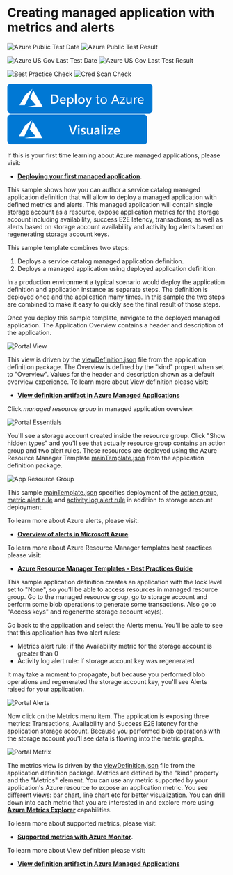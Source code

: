 # Creating managed application with metrics and alerts

![Azure Public Test Date](https://azurequickstartsservice.blob.core.windows.net/badges/101-managed-application-with-metrics-and-alerts/PublicLastTestDate.svg)
![Azure Public Test Result](https://azurequickstartsservice.blob.core.windows.net/badges/101-managed-application-with-metrics-and-alerts/PublicDeployment.svg)

![Azure US Gov Last Test Date](https://azurequickstartsservice.blob.core.windows.net/badges/101-managed-application-with-metrics-and-alerts/FairfaxLastTestDate.svg)
![Azure US Gov Last Test Result](https://azurequickstartsservice.blob.core.windows.net/badges/101-managed-application-with-metrics-and-alerts/FairfaxDeployment.svg)

![Best Practice Check](https://azurequickstartsservice.blob.core.windows.net/badges/101-managed-application-with-metrics-and-alerts/BestPracticeResult.svg)
![Cred Scan Check](https://azurequickstartsservice.blob.core.windows.net/badges/101-managed-application-with-metrics-and-alerts/CredScanResult.svg)

[![Deploy To Azure](https://raw.githubusercontent.com/Azure/azure-quickstart-templates/master/1-CONTRIBUTION-GUIDE/images/deploytoazure.svg?sanitize=true)]("https://portal.azure.com/#create/Microsoft.Template/uri/https%3A%2F%2Fraw.githubusercontent.com%2FAzure%2Fazure-quickstart-templates%2Fmaster%2F101-managed-application-with-metrics-and-alerts%2Fazuredeploy.json")
[![Visualize](https://raw.githubusercontent.com/Azure/azure-quickstart-templates/master/1-CONTRIBUTION-GUIDE/images/visualizebutton.svg?sanitize=true)]("http://armviz.io/#/?load=https%3A%2F%2Fraw.githubusercontent.com%2FAzure%2Fazure-quickstart-templates%2Fmaster%2F101-managed-application-with-metrics-and-alerts%2Fazuredeploy.json")

If this is your first time learning about Azure managed applications, please
visit:

- [**Deploying your first managed application**](https://github.com/Azure/azure-quickstart-templates/tree/master/101-managed-application).

This sample shows how you can author a service catalog managed application
definition that will allow to deploy a managed application with defined metrics
and alerts. This managed application will contain single storage account as a
resource, expose application metrics for the storage account including
availability, success E2E latency, transactions; as well as alerts based on
storage account availability and activity log alerts based on regenerating
storage account keys.

This sample template combines two steps:

1. Deploys a service catalog managed application definition.
1. Deploys a managed application using deployed application definition.

In a production environment a typical scenario would deploy the application
definition and application instance as separate steps. The definition is
deployed once and the application many times. In this sample the two steps are
combined to make it easy to quickly see the final result of those steps.

Once you deploy this sample template, navigate to the deployed managed
application. The Application Overview contains a header and description of the
application.

![Portal View](images/default-view.png)

This view is driven by the
[viewDefinition.json](artifacts/ManagedAppZip/viewDefinition.json) file from the
application definition package. The Overview is defined by the "kind" propert
when set to "Overview". Values for the header and description shown as a default
overview experience. To learn more about View definition please visit:

- [**View definition artifact in Azure Managed Applications**](https://docs.microsoft.com/en-us/azure/managed-applications/concepts-view-definition)

Click _managed resource group_ in managed application overview.

![Portal Essentials](images/essentials.png)

You'll see a storage account created inside the resource group. Click "Show
hidden types" and you'll see that actually resource group contains an action
group and two alert rules. These resources are deployed using the Azure Resource
Manager Template [mainTemplate.json](artifacts/ManagedAppZip/mainTemplate.json)
from the application definition package.

![App Resource Group](images/app-mrg.png)

This sample [mainTemplate.json](artifacts/ManagedAppZip/mainTemplate.json)
specifies deployment of the
[action group](artifacts/ManagedAppZip/mainTemplate.json#L45),
[metric alert rule](artifacts/ManagedAppZip/mainTemplate.json#L59) and
[activity log alert rule](artifacts/ManagedAppZip/mainTemplate.json#L102) in
addition to storage account deployment.

To learn more about Azure alerts, please visit:

- [**Overview of alerts in Microsoft Azure**](https://docs.microsoft.com/en-us/azure/azure-monitor/platform/alerts-overview).

To learn more about Azure Resource Manager templates best practices please
visit:

- [**Azure Resource Manager Templates - Best Practices Guide**](https://github.com/Azure/azure-quickstart-templates/blob/master/1-CONTRIBUTION-GUIDE/best-practices.md)

This sample application definition creates an application with the lock level
set to "None", so you'll be able to access resources in managed resource group.
Go to the managed resource group, go to storage account and perform some blob
operations to generate some transactions. Also go to "Access keys" and
regenerate storage account key(s).

Go back to the application and select the Alerts menu. You'll be able to see
that this application has two alert rules:

- Metrics alert rule: if the Availability metric for the storage account is
  greater than 0
- Activity log alert rule: if storage account key was regenerated

It may take a moment to propagate, but because you performed blob operations and
regenerated the storage account key, you'll see Alerts raised for your
application.

![Portal Alerts](images/app-alerts.png)

Now click on the Metrics menu item. The application is exposing three metrics:
Transactions, Availability and Success E2E latency for the application storage
account. Because you performed blob operations with the storage account you'll
see data is flowing into the metric graphs.

![Portal Metrix](images/app-metrics.png)

The metrics view is driven by the
[viewDefinition.json](artifacts/ManagedAppZip/viewDefinition.json) file from the
application definition package. Metrics are defined by the "kind" property and
the "Metrics" element. You can use any metric supported by your application's
Azure resource to expose an application metric. You see different views: bar
chart, line chart etc for better visualization. You can drill down into each
metric that you are interested in and explore more using
[**Azure Metrics Explorer**](https://docs.microsoft.com/en-us/azure/azure-monitor/platform/metrics-getting-started)
capabilities.

To learn more about supported metrics, please visit:

- [**Supported metrics with Azure Monitor**](https://docs.microsoft.com/en-us/azure/azure-monitor/platform/metrics-supported).

To learn more about View definition please visit:

- [**View definition artifact in Azure Managed Applications**](https://docs.microsoft.com/en-us/azure/managed-applications/concepts-view-definition)
